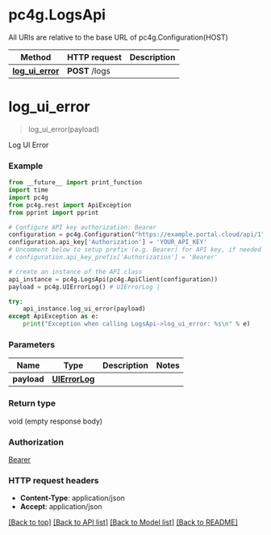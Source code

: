 # pc4g.LogsApi

All URIs are relative to the base URL of pc4g.Configuration(HOST)

Method | HTTP request | Description
------------- | ------------- | -------------
[**log_ui_error**](LogsApi.md#log_ui_error) | **POST** /logs | 


# **log_ui_error**
> log_ui_error(payload)



Log UI Error

### Example
```python
from __future__ import print_function
import time
import pc4g
from pc4g.rest import ApiException
from pprint import pprint

# Configure API key authorization: Bearer
configuration = pc4g.Configuration("https://example.portal.cloud/api/1")
configuration.api_key['Authorization'] = 'YOUR_API_KEY'
# Uncomment below to setup prefix (e.g. Bearer) for API key, if needed
# configuration.api_key_prefix['Authorization'] = 'Bearer'

# create an instance of the API class
api_instance = pc4g.LogsApi(pc4g.ApiClient(configuration))
payload = pc4g.UIErrorLog() # UIErrorLog | 

try:
    api_instance.log_ui_error(payload)
except ApiException as e:
    print("Exception when calling LogsApi->log_ui_error: %s\n" % e)
```

### Parameters

Name | Type | Description  | Notes
------------- | ------------- | ------------- | -------------
 **payload** | [**UIErrorLog**](UIErrorLog.md)|  | 

### Return type

void (empty response body)

### Authorization

[Bearer](../README.md#Bearer)

### HTTP request headers

 - **Content-Type**: application/json
 - **Accept**: application/json

[[Back to top]](#) [[Back to API list]](../README.md#documentation-for-api-endpoints) [[Back to Model list]](../README.md#documentation-for-models) [[Back to README]](../README.md)


